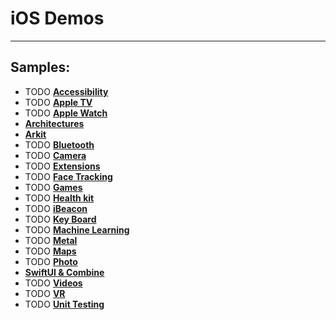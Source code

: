 # iOS Demos

----
Samples:
----
- TODO <a href="/"> **Accessibility**</a> <br />
- TODO <a href="/"> **Apple TV**</a> <br /> 
- TODO <a href="/"> **Apple Watch**</a> <br />
- <a href="/Demos/iOSArchitectures"> **Architectures**</a> <br />
- <a href="/Demos/ARKitDemos"> **Arkit**</a> <br />
- TODO <a href="/"> **Bluetooth**</a> <br />
- TODO <a href="/"> **Camera**</a> <br />
- TODO <a href="/"> **Extensions**</a> <br />
- TODO <a href="/"> **Face Tracking**</a> <br />
- TODO <a href="/"> **Games**</a> <br />
- TODO <a href="/"> **Health kit**</a> <br />
- TODO <a href="/"> **iBeacon**</a> <br />
- TODO <a href="/"> **Key Board**</a> <br />
- TODO <a href="/"> **Machine Learning**</a> <br />
- TODO <a href="/"> **Metal**</a> <br />
- TODO <a href="/"> **Maps**</a> <br />
- TODO <a href="/"> **Photo**</a> <br />
- <a href="/Demos/SwiftUI&Combine"> **SwiftUI & Combine**</a> <br />
- TODO <a href="/"> **Videos**</a> <br />
- TODO <a href="/"> **VR**</a> <br />
- TODO <a href="/"> **Unit Testing**</a> <br />
